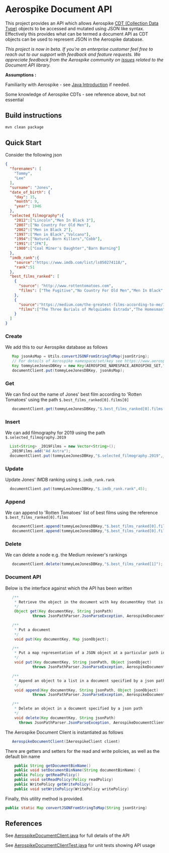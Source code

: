 # Aerospike Document API

This project provides an API which allows Aerospike [CDT (Collection Data Type)](https://www.aerospike.com/docs/client/java/index.html) objects to be accessed and mutated using JSON like syntax. Effectively this provides what can be termed a document API as CDT objects can be used to represent JSON in the Aerospike database.

*This project is now in beta. If you’re an enterprise customer feel free to reach out to our support with feedback and feature requests. We appreciate feedback from the Aerospike community on [issues](https://github.com/aerospike/aerospike-document-lib/issues) related to the Document API library.*

**Assumptions :** 

Familiarity with Aerospike - see [Java Introduction](https://www.aerospike.com/docs/client/java/index.html) if needed.

Some knowledge of Aerospike CDTs - see reference above, but not essential

## Build instructions
```sh
mvn clean package
```

## Quick Start

Consider the following json

``` json
{
  "forenames": [
    "Tommy",
    "Lee"
  ],
  "surname": "Jones",
  "date_of_birth": {
    "day": 15,
    "month": 9,
    "year": 1946
  },
  "selected_filmography":{
    "2012":["Lincoln","Men In Black 3"],
    "2007":["No Country For Old Men"],
    "2002":["Men in Black 2"],
    "1997":["Men in Black","Volcano"],
    "1994":["Natural Born Killers","Cobb"],
    "1991":["JFK"],
    "1980":["Coal Miner's Daughter","Barn Burning"]
  },
  "imdb_rank":{
    "source":"https://www.imdb.com/list/ls050274118/",
    "rank":51
  },
  "best_films_ranked": [
    {
      "source": "http://www.rottentomatoes.com",
      "films": ["The Fugitive","No Country For Old Men","Men In Black","Coal Miner's Daughter","Lincoln"]
    },
    {
      "source":"https://medium.com/the-greatest-films-according-to-me/10-greatest-films-of-tommy-lee-jones-97426103e3d6",
      "films":["The Three Burials of Melquiades Estrada","The Homesman","No Country for Old Men","In the Valley of Elah","Coal Miner's Daughter"]
    }
  ]
}
```

### Create

We add this to our Aerospike database as follows

``` java
   Map jsonAsMap = Utils.convertJSONFromStringToMap(jsonString);
   // For details of Aerospike namespace/set/key see https://www.aerospike.com/docs/architecture/data-model.html
   Key tommyLeeJonesDBKey = new Key(AEROSPIKE_NAMESPACE,AEROSPIKE_SET,"tommy-lee-jones.json");
   documentClient.put(tommyLeeJonesDBKey, jsonAsMap);
```

### Get

We can find out the name of Jones' best film according to 'Rotten Tomatoes' using the path ```$.best_films_ranked[0].films[0]```

```java
   documentClient.get(tommyLeeJonesDBKey,"$.best_films_ranked[0].films[0]");
```

### Insert

We can add filmography for 2019 using the path ```$.selected_filmography.2019```

```java
  List<String> _2019Films = new Vector<String>();
  _2019Films.add("Ad Astra");
  documentClient.put(tommyLeeJonesDBKey,"$.selected_filmography.2019",_2019Films);
```

### Update

Update Jones' IMDB ranking using ```$.imdb_rank.rank```

``` java
  documentClient.put(tommyLeeJonesDBKey,"$.imdb_rank.rank",45);
```

### Append

We can append to 'Rotten Tomatoes' list of best films using the reference ```$.best_films_ranked[0].films```

```java
   documentClient.append(tommyLeeJonesDBKey,"$.best_films_ranked[0].films","Rolling Thunder");
   documentClient.append(tommyLeeJonesDBKey,"$.best_films_ranked[0].films","The Three Burials");
```

### Delete

We can delete a node e.g. the Medium reviewer's rankings

```java
   documentClient.delete(tommyLeeJonesDBKey,"$.best_films_ranked[1]");
```

### Document API

Below is the interface against which the API has been written

``` java
   /**
    * Retrieve the object in the document with key documentKey that is referenced by the Json path
    */
    Object get(Key documentKey, String jsonPath)
            throws JsonPathParser.JsonParseException, AerospikeDocumentClient.AerospikeDocumentClientException;

   /**
    * Put a document
    */
    void put(Key documentKey, Map jsonObject);

   /**
    * Put a map representation of a JSON object at a particular path in a json document
    */
    void put(Key documentKey, String jsonPath, Object jsonObject)
            throws JsonPathParser.JsonParseException, AerospikeDocumentClient.AerospikeDocumentClientException;

   /**
    * Append an object to a list in a document specified by a json path
    */
    void append(Key documentKey, String jsonPath, Object jsonObject)
            throws JsonPathParser.JsonParseException, AerospikeDocumentClient.AerospikeDocumentClientException;

   /**
    * Delete an object in a document specified by a json path
    */
    void delete(Key documentKey, String jsonPath) 
      throws JsonPathParser.JsonParseException, AerospikeDocumentClient.AerospikeDocumentClientException;
```

The Aerospike Document Client is instantiated as follows

``` java
   AerospikeDocumentClient(IAerospikeClient client)
```

There are getters and setters for the read and write policies, as well as the default bin name

``` java
    public String getDocumentBinName() 
    public void setDocumentBinName(String documentBinName) {
    public Policy getReadPolicy() 
    public void setReadPolicy(Policy readPolicy)
    public WritePolicy getWritePolicy() 
    public void setWritePolicy(WritePolicy writePolicy)
```

Finally, this utility method is provided.

```java
public static Map convertJSONFromStringToMap(String jsonString)
```

## References

See [AerospikeDocumentClient.java](../../../master/ken-tune/aerospike-document-api/src/main/java/com/aerospike/documentAPI/AerospikeDocumentClient.java) for full details of the API

See [AerospikeDocumentClientTest.java](../../../master/ken-tune/aerospike-document-api/src/test/java/com/aerospike/documentAPI/DocumentAPITest.java) for unit tests showing API usage
